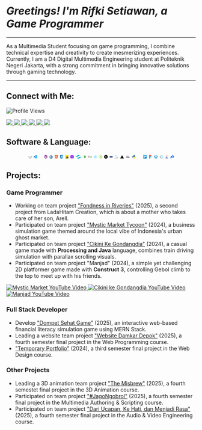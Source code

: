 # _Greetings! I'm Rifki Setiawan, a Game Programmer_

---

As a Multimedia Student focusing on game programming, I combine technical expertise and creativity to create mesmerizing experiences. Currently, I am a D4 Digital Multimedia Engineering student at Politeknik Negeri Jakarta, with a strong commitment in bringing innovative solutions through gaming technology.

---

## Connect with Me:

<img src="https://komarev.com/ghpvc/?username=rifkisetiawan0101&label=Profile%20views&color=EE4B2B&style=flat" alt="Profile Views"/>

<p align="left">
  <a href="https://linkedin.com/in/rifki-setiawan0101" target="_blank" rel="noopener noreferrer">
    <img src="https://img.shields.io/badge/LINKEDIN-0A66C2?style=for-the-badge&logo=linkedin&logoColor=white" />
  </a>
  <a href="https://github.com/rifkisetiawan0101" target="_blank" rel="noopener noreferrer">
    <img src="https://img.shields.io/badge/GITHUB-181717?style=for-the-badge&logo=github&logoColor=white" />
  </a>
  <a href="https://www.behance.net/rifkisetiawan3" target="_blank" rel="noopener noreferrer">
    <img src="https://img.shields.io/badge/BEHANCE-1769FF?style=for-the-badge&logo=behance&logoColor=white" />
  </a>
  <a href="https://itch.io/profile/rstiawann" target="_blank" rel="noopener noreferrer">
    <img src="https://img.shields.io/badge/ITCH.IO-FA5C5C?style=for-the-badge&logo=itchdotio&logoColor=white" />
  </a>
  <a href="https://instagram.com/rstiawann_" target="_blank" rel="noopener noreferrer">
    <img src="https://img.shields.io/badge/INSTAGRAM-E4605F?style=for-the-badge&logo=instagram&logoColor=white" />
  </a>
  <a href="https://youtube.com/@rstiawann" target="_blank" rel="noopener noreferrer">
    <img src="https://img.shields.io/badge/YOUTUBE-FF0000?style=for-the-badge&logo=youtube&logoColor=white" />
  </a>
</p>

## Software & Language:
<p align="center">
  <a href="#"><img src="unity-white.png" alt="Unity" height="10"/></a>
  <a href="#"><img src="vs-code.png" alt="VS Code" height="10"/></a>
  <a href="#"><img src="github-white.png" alt="GitHub" height="10"/></a>
  <a href="#"><img src="csharp.png" alt="C#" height="10"/></a>
  <a href="#"><img src="c++.png" alt="C++" height="10"/></a>
  <a href="#"><img src="html5.png" alt="HTML5" height="10"/></a>
  <a href="#"><img src="css3.png" alt="CSS3" height="10"/></a>
  <a href="#"><img src="js.png" alt="JavaScript" height="10"/></a>
  <a href="#"><img src="bootstrap.png" alt="Bootstrap" height="10"/></a>
  <a href="#"><img src="tailwind.png" alt="Tailwind" height="10"/></a>
  <a href="#"><img src="mongoDB.png" alt="MongoDB" height="10"/></a>
  <a href="#"><img src="express.png" alt="Express.js" height="10"/></a>
  <a href="#"><img src="react.png" alt="React" height="10"/></a>
  <a href="#"><img src="node.png" alt="Node.js" height="10"/></a>
  <a href="#"><img src="next.png" alt="Next.js" height="10"/></a>
  <a href="#"><img src="php.png" alt="PHP" height="10"/></a>
  <a href="#"><img src="mysql.png" alt="MySQL" height="10"/></a>
  <a href="#"><img src="vercel.png" alt="Vercel" height="10"/></a>
  <a href="#"><img src="railway.png" alt="Railway" height="10"/></a>
  <a href="#"><img src="phyton.png" alt="Python" height="10"/></a>
  <a href="#"><img src="notion-white.png" alt="Notion" height="10"/></a>
  <a href="#"><img src="trello.png" alt="Trello" height="10"/></a>
  <a href="#"><img src="figma.png" alt="Figma" height="10"/></a>
  <a href="#"><img src="wordpress.png" alt="WordPress" height="10"/></a>
  <a href="#"><img src="construct3.png" alt="Construct 3" height="10"/></a>
  <a href="#"><img src="java.png" alt="Java" height="10"/></a>
  <a href="#"><img src="processing.png" alt="Processing" height="10"/></a>
</p>

## Projects:

### Game Programmer

- Working on team project ["Fondness in Riveries"](https://github.com/rifkisetiawan0101/Fondness-In-Riveries) (2025), a second project from LadaHitam Creation, which is about a mother who takes care of her son, Arell.
- Participated on team project ["Mystic Market Tycoon"](https://github.com/rifkisetiawan0101/MysticMarketTycoon) (2024), a business simulation game themed around the local vibe of Indonesia's urban ghost market.
- Participated on team project ["Cikini Ke Gondangdia"](https://github.com/rifkisetiawan0101/Cikini-Ke-Gondangdia) (2024), a casual game made with **Processing and Java** language, combines train driving simulation with parallax scrolling visuals.
- Participated on team project "Manjad" (2024), a simple yet challenging 2D platformer game made with **Construct 3**, controlling Gebol climb to the top to meet up with his friends.

<p align="left">
  <!-- Mystic Market -->
  <a href="https://youtu.be/CdgIDbUS7bo?si=EKWbWNgNMICkFkAc" target="_blank">
    <img src="https://img.youtube.com/vi/CdgIDbUS7bo/0.jpg" alt="Mystic Market YouTube Video" width="260"/>
  </a>
  <!-- Cikini ke Gondangdia -->
  <a href="https://youtu.be/vSi4UqEW16I?si=H29lKZX52JJBtkf9" target="_blank">
    <img src="https://img.youtube.com/vi/vSi4UqEW16I/0.jpg" alt="Cikini ke Gondangdia YouTube Video" width="260"/>
  </a>
  <!-- Manjad -->
  <a href="https://youtu.be/qTV3yais-3U?si=QI4nCRHTXzUw-EG4" target="_blank">
    <img src="https://img.youtube.com/vi/qTV3yais-3U/0.jpg" alt="Manjad YouTube Video" width="260"/>
  </a>
</p>

### Full Stack Developer

- Develop ["Dompet Sehat Game"](https://github.com/rifkisetiawan0101/Dompet-Sehat-Game) (2025), an interactive web-based financial literacy simulation game using MERN Stack.
- Leading a website team project ["Website Damkar Depok"](https://github.com/rifkisetiawan0101/Website-Damkar-Depok) (2025), a fourth semester final project in the Web Programming course.
- ["Temporary Portfolio"](https://github.com/rifkisetiawan0101/Personal-Portfolio) (2024), a third semester final project in the Web Design course.

### Other Projects

- Leading a 3D animation team project ["The Misbrew"](https://youtu.be/KhWlnyI7htA?feature=shared) (2025), a fourth semestet final project in the 3D Animation course.
- Participated on team project ["#JagoNgobrol"](https://youtu.be/rHxLwGc80PQ?feature=shared) (2025), a fourth semester final project in the Multimedia Authoring & Scripting course.
- Participated on team project ["Dari Ucapan, Ke Hati, dan Menjadi Rasa"](https://youtu.be/odorBME8NAI?feature=shared) (2025), a fourth semester final project in the Audio & Video Engineering course. 
